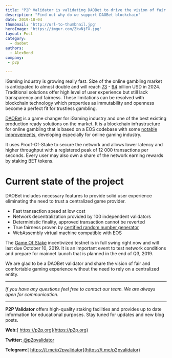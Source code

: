 ```yaml
---
title: "P2P Validator is validating DAOBet to drive the vision of fair iGaming"
description: "Find out why do we support DAOBet blockchain"
date: 2019-10-04
thumbnail: 'http://url-to-thumbnail.jpg'
heroImage: 'https://imgur.com/ZkwNjFX.jpg'
layout: Post
category:
  - daobet
authors:
  - AlexBond
company:
 - p2p

---
```


iGaming industry is growing really fast. Size of the online gambling market is anticipated to almost double and will reach [73](https://www.prnewswire.com/news-releases/global-online-gambling-market-size-worth-usd-73-45-billion-by-2024-hexa-research-869794438.html) - [94](https://www.statista.com/statistics/270728/market-volume-of-online-gaming-worldwide/) billion USD in 2024. Traditional solutions offer high level of user experience but still lack transparency and fairness. These limitations can be resolved with blockchain technology which properties as immutability and openness become a perfect fit for trustless gambling. 

[DAOBet](https://daobet.org) is a game changer for iGaming industry and one of the best existing production ready solutions on the market. It is a blockchain infrastructure for online gambling that is based on a EOS codebase with some [notable improvements](https://daobet.org/blog/why-did-we-choose-eos/), developing especially for online gaming industry.

It uses Proof-Of-Stake to secure the network and allows lower latency and higher throughput with a registered peak of 12 000 transactions per seconds. Every user may also own a share of the network earning rewards by staking BET tokens.

# Current state of the project 

DAOBet includes necessary features to provide solid user experience eliminating the need to trust a centralized game provider.

- Fast transaction speed at low cost
- Network decentralization provided by 100 independent validators
- Deterministic finality, approved transaction cannot be reverted
- True fairness proven by [certified random number generator](https://daobet.org/blog/dao-casino-awarded-certificate-of-integrity-by-gli-for-signidice-rng/)
- WebAssembly virtual machine compatible with EOS

The [Game Of Stake](https://daovalidator.com) incentivized testnet is in full swing right now and will last due October 10, 2019. It is an important event to test network conditions and prepare for mainnet launch that is planned in the end of Q3, 2019.

We are glad to be a DAOBet validator and share the vision of fair and comfortable gaming experience without the need to rely on a centralized entity.

------

*If you have any questions feel free to contact our team. We are always open for communication.*

------

**P2P Validator** offers high-quality staking facilities and provides up to date information for educational purposes. Stay tuned for updates and new blog posts.

**Web:**[ https://p2p.org](https://p2p.org)

**Twitter:**[ @p2pvalidator](https://twitter.com/p2pvalidator)

**Telegram:**[ https://t.me/p2pvalidator](https://t.me/p2pvalidator)